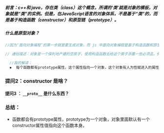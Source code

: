 ##### 前言：c++和 java，存在类（class）这个概念，所谓的‘类’就是对象的模板，对象就是“类”的实例。但是，在JavaScript语言的对象体系，不是基于“类”的，而是基于构造函数（constructor）和原型链（prototype）。



##### 什么是原型对象？

```javascript
//因为‘面向对象编程’的第一步就是要生成对象，而 js 中面向对象编程是基于构造函数和原型链的。所以一个对象之所以能成为一个可继承可复用的对象就是通过构造函数生成的。

// 通俗描述：对象是一个保利地产建的空房子，使用构造函数去给这个房子添置一些必须品，例如电线的布局，水龙头安装等。此时a买了 8 楼的空房子，买的时候里面就已经是有房子必须要有的用品用电，所以买房子就是一个继承空房子的过程，且生成了一个新的对象。今天a收楼了，他买了一些家具搬进去住了，那么这个又是新对象添置的一些新属性的过程

  //我的解读：
  ▪  每个函数都有prototype属性，这个属性指向一个对象，这个对象有人为性赋进入的属性。若该函数通过调用构造函数的方式继承某个函数的原型，那么这个函数的原型上也会有通过继承得来的属性。  我们创建的每一个函数都有一个 prototype 属性,这个属性是一个指针，指向一个对象，这个对象包含了通过－－调用构造函数所创建的对象共享出来的属性和方法． 原型对象是什么? 
```



### 提问2：constructor 是啥？

#### 提问3 ： `__proto__` 是什么东西？

### 总结：

- 函数都会有prototype属性，prototype为一个对象，对象里面默认有一个constructor属性值指向这个函数本身。

  